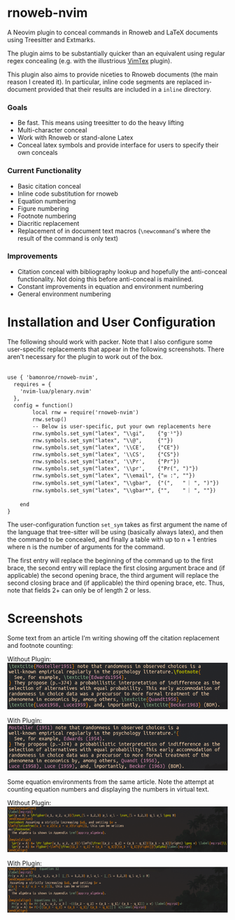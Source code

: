 # rnoweb-nvim

A Neovim plugin to conceal commands in Rnoweb and LaTeX documents using Treesitter and Extmarks.

The plugin aims to be substantially quicker than an equivalent using regular
regex concealing (e.g. with the illustrious
[VimTex](https://github.com/lervag/vimtex) plugin).

This plugin also aims to provide niceties to Rnoweb documents (the main reason
I created it). In particular, inline code segments are replaced in-document
provided that their results are included in a `inline` directory.

### Goals
- Be fast. This means using treesitter to do the heavy lifting  
- Multi-character conceal  
- Work with Rnoweb or stand-alone Latex  
- Conceal latex symbols and provide interface for users to specify their own conceals  

### Current Functionality
- Basic citation conceal  
- Inline code substitution for rnoweb  
- Equation numbering  
- Figure numbering  
- Footnote numbering  
- Diacritic replacement  
- Replacement of in document text macros (`\newcommand`'s where the result of the command is
only text) 

### Improvements
- Citation conceal with bibliography lookup and hopefully the anti-conceal functionality. Not doing this before anti-conceal is mainlined.  
- Constant improvements in equation and environment numbering  
- General environment numbering  

# Installation and User Configuration

The following should work with packer. Note that I also configure some
user-specific replacements that appear in the following screenshots. There
aren't necessary for the plugin to work out of the box.

```{lua}

use { 'bamonroe/rnoweb-nvim',
  requires = {
    'nvim-lua/plenary.nvim'
  },
  config = function()  
		local rnw = require('rnoweb-nvim')
		rnw.setup()
		-- Below is user-specific, put your own replacements here
		rnw.symbols.set_sym("latex", "\\gi",    {"g⁻¹"})
		rnw.symbols.set_sym("latex", "\\@",     {""})
		rnw.symbols.set_sym("latex", '\\CE',    {"CE"})
		rnw.symbols.set_sym("latex", '\\CS',    {"CS"})
		rnw.symbols.set_sym("latex", '\\Pr',    {"Pr"})
		rnw.symbols.set_sym("latex", '\\pr',    {"Pr(", ")"})
		rnw.symbols.set_sym("latex", "\\email", {"✉ :", ""})
		rnw.symbols.set_sym("latex", "\\gbar",  {"(",   " ︳", ")"})
		rnw.symbols.set_sym("latex", "\\gbar*", {"",    " ︳", ""})

	end
}

```

The user-configuration function `set_sym` takes as first argument the name of
the language that tree-sitter will be using (basically always latex), and then
the command to be concealed, and finally a table with up to n + 1 entries where
n is the number of arguments for the command.  

The first entry will replace the beginning of the command up to the first
brace, the second entry will replace the first closing argument brace and (if
applicable) the second opening brace, the third argument will replace the
second closing brace and (if applicable) the third opening brace, etc. Thus,
note that fields 2+ can only be of length 2 or less.


# Screenshots

Some text from an article I'm writing showing off the citation replacement and footnote counting:

Without Plugin:  
![Without Plugin](readme_media/citation_noplugin.png)

With Plugin:  
![With Plugin](readme_media/citation_plugin.png)


Some equation environments from the same article. Note the attempt at counting
equation numbers and displaying the numbers in virtual text.

Without Plugin:  
![Without Plugin](readme_media/math_noplugin.png)

With Plugin:  
![With Plugin](readme_media/math_plugin.png)

